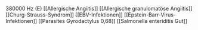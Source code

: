 380000 Hz (E)
[[Allergische Angiitis]]
[[Allergische granulomatöse Angiitis]]
[[Churg-Strauss-Syndrom]]
[[EBV-Infektionen]]
[[Epstein-Barr-Virus-Infektionen]]
[[Parasites Gyrodactylus 0,68]]
[[Salmonella enteriditis Gut]]